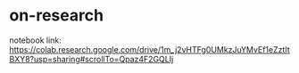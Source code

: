 # on-research

notebook link:
https://colab.research.google.com/drive/1m_j2vHTFg0UMkzJuYMvEf1eZztItBXY8?usp=sharing#scrollTo=Qpaz4F2GQLIj
